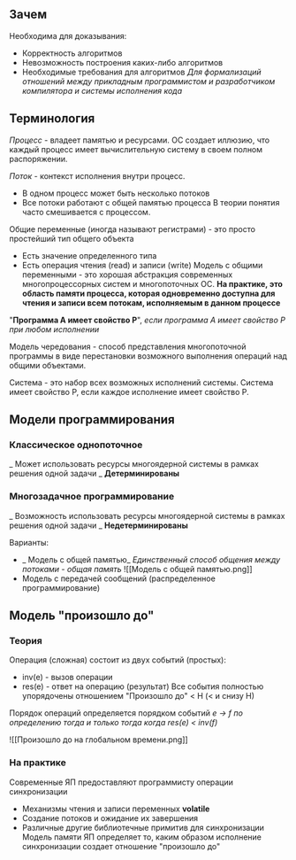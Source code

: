## Зачем
Необходима для доказывания:
* Корректность алгоритмов
* Невозможность построения каких-либо алгоритмов
* Необходимые требования для алгоритмов
_Для формализаций отношений между прикладным программистом и разработчиком компилятора и системы исполнения кода_
## Терминология
_Процесс_ - владеет памятью и ресурсами.
ОС создает иллюзию, что каждый процесс имеет вычислительную систему в своем полном распоряжении.

_Поток_ - контекст исполнения внутри процесс.
- В одном процесс может быть несколько потоков
- Все потоки работают с общей памятью процесса
В теории понятия часто смешивается с процессом.

Общие переменные (иногда называют регистрами) - это просто простейший тип общего объекта
* Есть значение определенного типа
* Есть операция чтения (read) и записи (write)
Модель с общими переменными - это хорошая абстракция современных многопроцессорных систем и многопоточных ОС. **На практике, это область памяти процесса, которая одновременно доступна для чтения и записи всем потокам, исполняемым в данном процессе**

"__Программа A имеет свойство P__", _если программа A имеет свойство P при любом исполнении_

Модель чередования - способ представления многопоточной программы в виде перестановки возможного выполнения операций над общими объектами.

Система - это набор всех возможных исполнений системы.
Система имеет свойство P, если каждое исполнение имеет свойство P.

## Модели программирования
### Классическое однопоточное
_ Может использовать ресурсы многоядерной системы в рамках решения одной задачи _
__Детерминированы__
### Многозадачное программирование
_ Возможность использовать ресурсы многоядерной системы в рамках решения одной задачи _
__Недетерминированы__

Варианты:
* _ Модель с общей памятью_
_Единственный способ общения между потоками - общая память_
![[Модель с общей памятью.png]]
* Модель с передачей сообщений (распределенное программирование)



## Модель "произошло до"

### Теория
Операция (сложная) состоит из двух событий (простых):
* inv(e) - вызов операции
* res(e) - ответ на операцию (результат)
Все события полностью упорядочены отношением "Произошло до" < H (< и снизу H)

Порядок операций определяется порядком событий
_e -> f по определению тогда и только тогда когда res(e) < inv(f)_

![[Произошло до на глобальном времени.png]]

### На практике
Современные ЯП предоставляют программисту операции синхронизации
* Механизмы чтения и записи переменных __volatile__
* Создание потоков и ожидание их завершения
* Различные другие библиотечные примитив для синхронизации
Модель памяти ЯП определяет то, каким образом исполнение синхронизации создает отношение "произошло до"